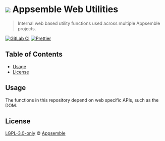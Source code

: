 # ![](https://gitlab.com/appsemble/appsemble/-/raw/0.24.3/config/assets/logo.svg) Appsemble Web Utilities

> Internal web based utility functions used across multiple Appsemble projects.

[![GitLab CI](https://gitlab.com/appsemble/appsemble/badges/0.24.3/pipeline.svg)](https://gitlab.com/appsemble/appsemble/-/releases/0.24.3)
[![Prettier](https://img.shields.io/badge/code_style-prettier-ff69b4.svg)](https://prettier.io)

## Table of Contents

- [Usage](#usage)
- [License](#license)

## Usage

The functions in this repository depend on web specific APIs, such as the DOM.

## License

[LGPL-3.0-only](https://gitlab.com/appsemble/appsemble/-/blob/0.24.3/LICENSE.md) ©
[Appsemble](https://appsemble.com)
